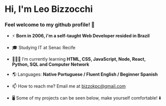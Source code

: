 <h1 align="left">Hi, I'm Leo Bizzocchi</h1>

### Feel welcome to my github profile! 👋

- ⚡ **Born in 2006, i'm a self-taught Web Developer resided in Brazil**

- 🎓 Studying IT at Senac Recife
- 👩🏻‍💻 I’m currently learning **HTML, CSS, JavaScript, Node, React, Python, SQL and Computer Network**
- 🌎 Languages: **Native Portuguese / Fluent English / Beginner Spanish** 
- 📫 How to reach me? Email me at bizzokpc@gmail.com
- 🖥️ Some of my projects can be seen below, make yourself comfortable! ⬇️
